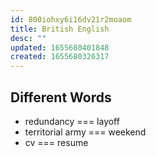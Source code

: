 ```yaml
---
id: 800iohxy6i16dv21r2moaom
title: British English
desc: ""
updated: 1655680401848
created: 1655680326317
---
```


## Different Words

- redundancy === layoff
- territorial army === weekend
- cv === resume
